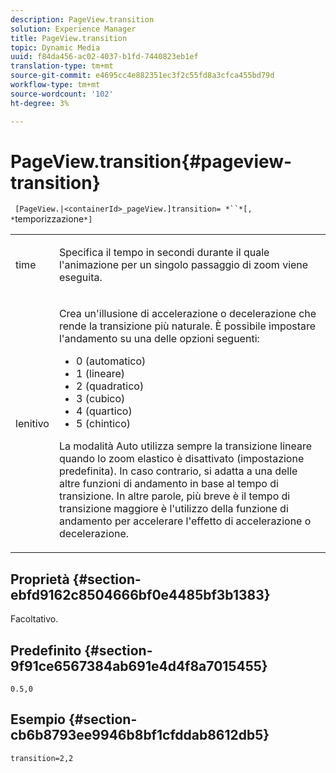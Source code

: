 ```yaml
---
description: PageView.transition
solution: Experience Manager
title: PageView.transition
topic: Dynamic Media
uuid: f84da456-ac02-4037-b1fd-7440823eb1ef
translation-type: tm+mt
source-git-commit: e4695cc4e882351ec3f2c55fd8a3cfca455bd79d
workflow-type: tm+mt
source-wordcount: '102'
ht-degree: 3%

---
```



# PageView.transition{#pageview-transition}

` [PageView.|<containerId>_pageView.]transition= *``*[, *`temporizzazione`*]`

<table id="table_E314540D347D47699C04EB80D20C0721"> 
 <tbody> 
  <tr> 
   <td colname="col1"> <p> <span class="codeph"><span class="varname"> time</span></span> </p> </td> 
   <td colname="col2"> <p> Specifica il tempo in secondi durante il quale l'animazione per un singolo passaggio di zoom viene eseguita. </p> </td> 
  </tr> 
  <tr> 
   <td colname="col1"> <p><span class="codeph"><span class="varname"> lenitivo</span></span> </p> </td> 
   <td colname="col2"> <p> Crea un'illusione di accelerazione o decelerazione che rende la transizione più naturale. È possibile impostare l'andamento su una delle opzioni seguenti: </p> <p> 
     <ul id="ul_DA0D1CF2F2484410BFCCACA86661702E"> 
      <li id="li_93A2D53A53314D9594CEDC9EB20381D4">0 (automatico) </li> 
      <li id="li_AD6A1F03DE544959BC4AA0DD97494F8C"> 1 (lineare) </li> 
      <li id="li_816A3CE796E3415B9650DDA204412A6A"> 2 (quadratico) </li> 
      <li id="li_EF00BF6CA2AA48FEB54015FFBA9F8DD4"> 3 (cubico) </li> 
      <li id="li_F3CB7F0821AF489C84A0CA155F5031A2"> 4 (quartico) </li> 
      <li id="li_F5B844DAF4CC453CA58BF09A660D139F"> 5 (chintico) </li> 
     </ul> </p> <p>La modalità Auto utilizza sempre la transizione lineare quando lo zoom elastico è disattivato (impostazione predefinita). In caso contrario, si adatta a una delle altre funzioni di andamento in base al tempo di transizione. In altre parole, più breve è il tempo di transizione maggiore è l'utilizzo della funzione di andamento per accelerare l'effetto di accelerazione o decelerazione. </p> </td> 
  </tr> 
 </tbody> 
</table>

## Proprietà {#section-ebfd9162c8504666bf0e4485bf3b1383}

Facoltativo.

## Predefinito {#section-9f91ce6567384ab691e4d4f8a7015455}

`0.5,0`

## Esempio {#section-cb6b8793ee9946b8bf1cfddab8612db5}

`transition=2,2`

